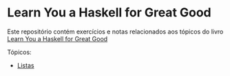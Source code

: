 # Learn You a Haskell for Great Good

Este repositório contém exercícios e notas relacionados aos tópicos do livro [Learn You a Haskell for Great Good](http://learnyouahaskell.com/)

Tópicos:

* [Listas](LISTS.md)